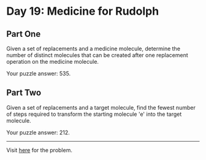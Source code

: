 # Day 19: Medicine for Rudolph

## Part One

Given a set of replacements and a medicine molecule, determine the number of distinct molecules that can be created after one replacement operation on the medicine molecule.

Your puzzle answer: 535.

## Part Two

Given a set of replacements and a target molecule, find the fewest number of steps required to transform the starting molecule 'e' into the target molecule.

Your puzzle answer: 212.

***************

Visit [here](https://adventofcode.com/2015/day/19) for the problem.